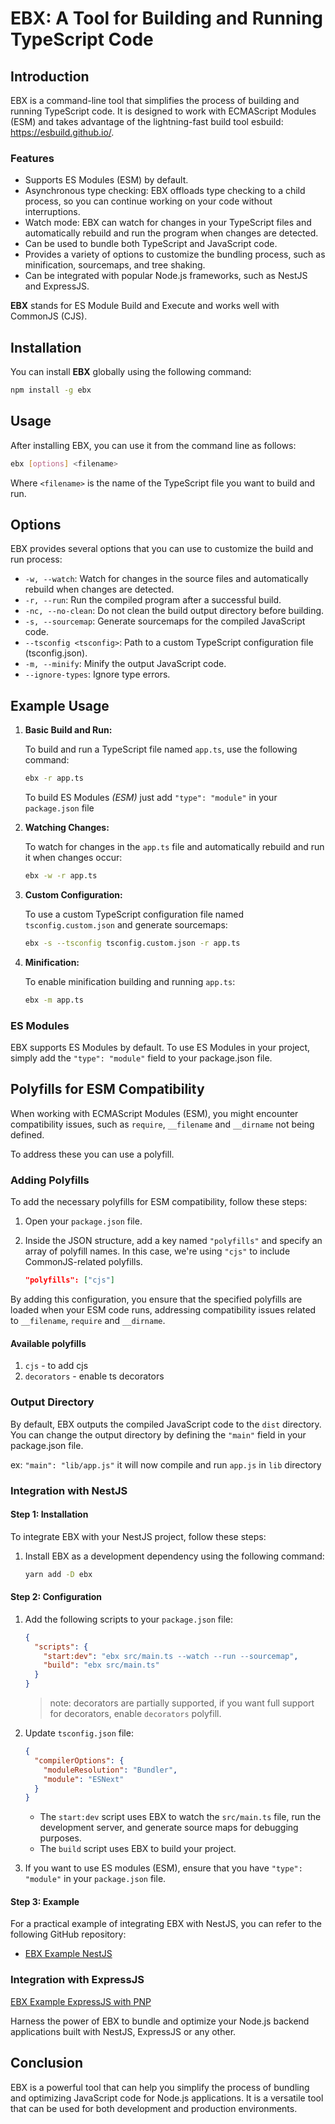 # **EBX: A Tool for Building and Running TypeScript Code**

## Introduction

EBX is a command-line tool that simplifies the process of building and running TypeScript code. It is designed to work with ECMAScript Modules (ESM) and takes advantage of the lightning-fast build tool esbuild: https://esbuild.github.io/.

### Features

- Supports ES Modules (ESM) by default.
- Asynchronous type checking: EBX offloads type checking to a child process, so you can continue working on your code without interruptions.
- Watch mode: EBX can watch for changes in your TypeScript files and automatically rebuild and run the program when changes are detected.
- Can be used to bundle both TypeScript and JavaScript code.
- Provides a variety of options to customize the bundling process, such as minification, sourcemaps, and tree shaking.
- Can be integrated with popular Node.js frameworks, such as NestJS and ExpressJS.

**EBX** stands for ES Module Build and Execute and works well with CommonJS (CJS).

## Installation

You can install **EBX** globally using the following command:

```bash
npm install -g ebx
```

## Usage

After installing EBX, you can use it from the command line as follows:

```bash
ebx [options] <filename>
```

Where `<filename>` is the name of the TypeScript file you want to build and run.

## Options

EBX provides several options that you can use to customize the build and run process:

- `-w, --watch`: Watch for changes in the source files and automatically rebuild when changes are detected.
- `-r, --run`: Run the compiled program after a successful build.
- `-nc, --no-clean`: Do not clean the build output directory before building.
- `-s, --sourcemap`: Generate sourcemaps for the compiled JavaScript code.
- `--tsconfig <tsconfig>`: Path to a custom TypeScript configuration file (tsconfig.json).
- `-m, --minify`: Minify the output JavaScript code.
- `--ignore-types`: Ignore type errors.

## Example Usage

1. **Basic Build and Run:**

   To build and run a TypeScript file named `app.ts`, use the following command:

   ```bash
   ebx -r app.ts
   ```

   To build ES Modules _(ESM)_
   just add `"type": "module"` in your `package.json` file

2. **Watching Changes:**

   To watch for changes in the `app.ts` file and automatically rebuild and run it when changes occur:

   ```bash
   ebx -w -r app.ts
   ```

3. **Custom Configuration:**

   To use a custom TypeScript configuration file named `tsconfig.custom.json` and generate sourcemaps:

   ```bash
   ebx -s --tsconfig tsconfig.custom.json -r app.ts
   ```

4. **Minification:**

   To enable minification building and running `app.ts`:

   ```bash
   ebx -m app.ts
   ```

### ES Modules

EBX supports ES Modules by default. To use ES Modules in your project, simply add the `"type": "module"` field to your package.json file.

## Polyfills for ESM Compatibility

When working with ECMAScript Modules (ESM), you might encounter compatibility issues, such as `require`, `__filename` and `__dirname` not being defined.

To address these you can use a polyfill.

### Adding Polyfills

To add the necessary polyfills for ESM compatibility, follow these steps:

1. Open your `package.json` file.

2. Inside the JSON structure, add a key named `"polyfills"` and specify an array of polyfill names. In this case, we're using `"cjs"` to include CommonJS-related polyfills.

   ```json
   "polyfills": ["cjs"]
   ```

By adding this configuration, you ensure that the specified polyfills are loaded when your ESM code runs, addressing compatibility issues related to `__filename`, `require` and `__dirname`.

#### Available polyfills

1. `cjs` - to add cjs
2. `decorators` - enable ts decorators

### Output Directory

By default, EBX outputs the compiled JavaScript code to the `dist` directory. You can change the output directory by defining the `"main"` field in your package.json file.

ex: `"main": "lib/app.js"` it will now compile and run `app.js` in `lib` directory

### Integration with NestJS

#### Step 1: Installation

To integrate EBX with your NestJS project, follow these steps:

1. Install EBX as a development dependency using the following command:

   ```bash
   yarn add -D ebx
   ```

#### Step 2: Configuration

1. Add the following scripts to your `package.json` file:

   ```json
   {
     "scripts": {
       "start:dev": "ebx src/main.ts --watch --run --sourcemap",
       "build": "ebx src/main.ts"
     }
   }
   ```

   > note: decorators are partially supported, if you want full support for decorators, enable `decorators` polyfill.

2. Update `tsconfig.json` file:

   ```json
   {
     "compilerOptions": {
       "moduleResolution": "Bundler",
       "module": "ESNext"
     }
   }
   ```

   - The `start:dev` script uses EBX to watch the `src/main.ts` file, run the development server, and generate source maps for debugging purposes.
   - The `build` script uses EBX to build your project.

3. If you want to use ES modules (ESM), ensure that you have `"type": "module"` in your `package.json` file.

#### Step 3: Example

For a practical example of integrating EBX with NestJS, you can refer to the following GitHub repository:

- [EBX Example NestJS](https://github.com/ebx-bundler/ebx-example-nestjs)

### Integration with ExpressJS

[EBX Example ExpressJS with PNP](https://github.com/ebx-bundler/ebx-example-express-pnp)

Harness the power of EBX to bundle and optimize your Node.js backend applications built with NestJS, ExpressJS or any other.

## Conclusion

EBX is a powerful tool that can help you simplify the process of bundling and optimizing JavaScript code for Node.js applications. It is a versatile tool that can be used for both development and production environments.
